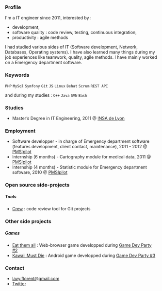 ### Profile

I'm a IT engineer since 2011, interested by :

* development,
* software quality : code review, testing, continuous integration,
* productivity : agile methods

I had studied various sides of IT (Software development, Network, Databases, Operating systems). I have also learned many things during my job experiences like teamwork, quality, agile methods. I have mainly worked on a Emergency department software.

### Keywords

`PHP` `MySql` `Symfony` `Git` `JS` `Linux` `Behat` `Scrum` `REST API`

and during my studies : `C++` `Java` `SVN` `Bash`

### Studies

* Master’s Degree in IT Engineering, 2011  @ [INSA de Lyon](http://insa-lyon.fr/)

### Employment

* Software developper - in charge of Emergency department software (features development, client contact, maintenance), 2011 - 2012 @ [PMSIpilot](http://www.pmsipilot.com)
* Internship (6 months) - Cartography module for medical data, 2011 @ [PMSIpilot](http://www.pmsipilot.com)
* Internship (4 months) - Statistic module for Emergency department software, 2010 @ [PMSIpilot](http://www.pmsipilot.com)

### Open source side-projects

##### Tools

* [Crew](http://crew-cr.org) : code review tool for Git projects

### Other side projects

##### Games

* [Eat them all](https://github.com/lotholf/Eat-them-All) : Web-browser game developped during [Game Dev Party #2](http://gamedevparty.fr/gdp2-eat-them-all/)
* [Kawaii Must Die](https://github.com/aurelien-defossez/trashKawaii) : Android game developped during [Game Dev Party #3](http://gamedevparty.fr/showcase-kawaii-must-die-%E3%82%BF%E3%83%A9%E3%82%B7%E3%82%A5-%E3%81%8B%E3%82%8F%E3%81%84%E3%81%84/)

### Contact

* lavy.florent@gmail.com
* [Twitter](https://twitter.com/lotholf)
